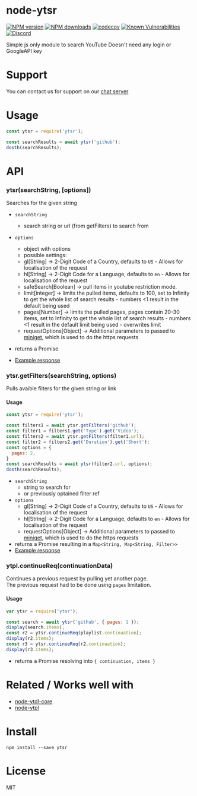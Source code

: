 # node-ytsr
[![NPM version](https://img.shields.io/npm/v/ytsr.svg?maxAge=3600)](https://www.npmjs.com/package/ytsr)
[![NPM downloads](https://img.shields.io/npm/dt/ytsr.svg?maxAge=3600)](https://www.npmjs.com/package/ytsr)
[![codecov](https://codecov.io/gh/timeforaninja/node-ytsr/branch/master/graph/badge.svg)](https://codecov.io/gh/timeforaninja/node-ytsr)
[![Known Vulnerabilities](https://snyk.io/test/github/timeforaninja/node-ytsr/badge.svg)](https://snyk.io/test/github/timeforaninja/node-ytsr)
[![Discord](https://img.shields.io/discord/484464227067887645.svg)](https://discord.gg/V3vSCs7)

Simple js only module to search YouTube
Doesn't need any login or GoogleAPI key

# Support
You can contact us for support on our [chat server](https://discord.gg/V3vSCs7)

# Usage

```js
const ytsr = require('ytsr');

const searchResults = await ytsr('github');
dosth(searchResults);
```


# API
### ytsr(searchString, [options])

Searches for the given string

* `searchString`
    * search string or url (from getFilters) to search from
* `options`
    * object with options
    * possible settings:
    * gl[String] -> 2-Digit Code of a Country, defaults to `US` - Allows for localisation of the request
    * hl[String] -> 2-Digit Code for a Language, defaults to `en` - Allows for localisation of the request
    * safeSearch[Boolean] -> pull items in youtube restriction mode.
    * limit[integer] -> limits the pulled items, defaults to 100, set to Infinity to get the whole list of search results - numbers <1 result in the default being used
    * pages[Number] -> limits the pulled pages, pages contain 20-30 items, set to Infinity to get the whole list of search results - numbers <1 result in the default limit being used - overwrites limit
    * requestOptions[Object] -> Additional parameters to passed to [miniget](https://github.com/fent/node-miniget), which is used to do the https requests

* returns a Promise
* [Example response](https://github.com/timeforaninja/node-ytsr/blob/master/example/example_search_output.txt)


### ytsr.getFilters(searchString, options)

Pulls avaible filters for the given string or link

#### Usage

```js
const ytsr = require('ytsr');

const filters1 = await ytsr.getFilters('github');
const filter1 = filters1.get('Type').get('Video');
const filters2 = await ytsr.getFilters(filter1.url);
const filter2 = filters2.get('Duration').get('Short');
const options = {
  pages: 2,
}
const searchResults = await ytsr(filter2.url, options);
dosth(searchResults);
```

* `searchString`
    * string to search for
    * or previously optained filter ref
* `options`
    * gl[String] -> 2-Digit Code of a Country, defaults to `US` - Allows for localisation of the request
    * hl[String] -> 2-Digit Code for a Language, defaults to `en` - Allows for localisation of the request
    * requestOptions[Object] -> Additional parameters to passed to [miniget](https://github.com/fent/node-miniget), which is used to do the https requests
* returns a Promise resulting in a `Map<String, Map<String, Filter>>`
* [Example response](https://github.com/timeforaninja/node-ytsr/blob/master/example/example_filters_output.txt)

### ytpl.continueReq(continuationData)
Continues a previous request by pulling yet another page.  
The previous request had to be done using `pages` limitation.

#### Usage
```js
var ytsr = require('ytsr');

const search = await ytsr('github', { pages: 1 });
display(search.items);
const r2 = ytsr.continueReq(playlist.continuation);
display(r2.items);
const r3 = ytsr.continueReq(r2.continuation);
display(r3.items);
```

* returns a Promise resolving into `{ continuation, items }`

# Related / Works well with

* [node-ytdl-core](https://github.com/fent/node-ytdl-core)
* [node-ytpl](https://github.com/TimeForANinja/node-ytpl)


# Install

    npm install --save ytsr

# License
MIT
